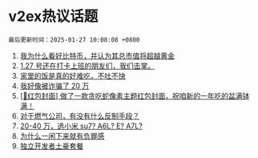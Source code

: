 # v2ex热议话题

`最后更新时间：2025-01-27 10:08:08 +0800`

1. [我为什么看好比特币，并认为其总市值将超越黄金](https://www.v2ex.com/t/1107964)
1. [1.27 号还在打卡上班的朋友们，我们击掌。](https://www.v2ex.com/t/1108028)
1. [家里的饭是真的好难吃，不吐不快](https://www.v2ex.com/t/1107919)
1. [我好像被诈骗了 20 万](https://www.v2ex.com/t/1107949)
1. [[🧧红包封面] 做了一款贪吃蛇像素主题红包封面，祝咱新的一年吃的盆满钵满！](https://www.v2ex.com/t/1107892)
1. [对于燃气公司，有没有什么反制手段？](https://www.v2ex.com/t/1107913)
1. [20-40 万，选小米 su7? A6L? E? A7L?](https://www.v2ex.com/t/1107957)
1. [为什么一闲下来就有负罪感](https://www.v2ex.com/t/1107922)
1. [独立开发者土豪套餐](https://www.v2ex.com/t/1107963)

